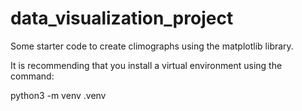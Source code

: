 # data_visualization_project
Some starter code to create climographs using the matplotlib library.

It is recommending that you install a virtual environment using
the command:

python3 -m venv .venv
